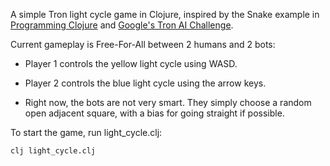A simple Tron light cycle game in Clojure, inspired by the Snake example in [Programming Clojure](http://pragprog.com/titles/shcloj/programming-clojure) and [Google's Tron AI Challenge](http://csclub.uwaterloo.ca/contest/).

Current gameplay is Free-For-All between 2 humans and 2 bots:

* Player 1 controls the yellow light cycle using WASD.

* Player 2 controls the blue light cycle using the arrow keys.

* Right now, the bots are not very smart.  They simply choose a random open adjacent square, with a bias for going straight if possible.

To start the game, run light_cycle.clj:

    clj light_cycle.clj
